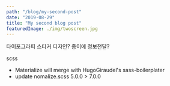 ```yaml
---
path: "/blog/my-second-post"
date: "2019-08-29"
title: "My second blog post"
featuredImage: ./img/twoscreen.jpg
---
```



타이포그라피
스티커 디자인?
종이에 정보전달?





scss
- Materialize will merge with HugoGiraudel's sass-boilerplater
- update nomalize.scss 5.0.0 > 7.0.0